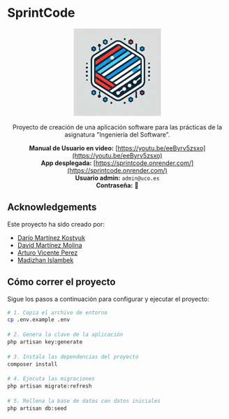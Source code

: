 # SprintCode

<div align="center">
    <img width="200" src="/docs/images/sprintcode.jpeg" alt="SprintCode-Logo">
</div>

<div align="center">

Proyecto de creación de una aplicación software para las prácticas de la asignatura "Ingeniería del Software".

**Manual de Usuario en video:** [https://youtu.be/eeByrv5zsxo](https://youtu.be/eeByrv5zsxo)  
**App desplegada:** [https://sprintcode.onrender.com/](https://sprintcode.onrender.com/)  
**Usuario admin:** `admin@uco.es`  
**Contraseña:** 🔢

</div>

## Acknowledgements

Este proyecto ha sido creado por:

- [Darío Martínez Kostyuk](https://github.com/000Volk000)
- [David Martínez Molina](https://github.com/darkghost078)
- [Arturo Vicente Perez](https://github.com/ARVIPE/)
- [Madizhan Islambek](https://github.com/zhanymsoulz)


## Cómo correr el proyecto

Sigue los pasos a continuación para configurar y ejecutar el proyecto:

```bash
# 1. Copia el archivo de entorno
cp .env.example .env

# 2. Genera la clave de la aplicación
php artisan key:generate

# 3. Instala las dependencias del proyecto
composer install

# 4. Ejecuta las migraciones
php artisan migrate:refresh

# 5. Rellena la base de datos con datos iniciales
php artisan db:seed



